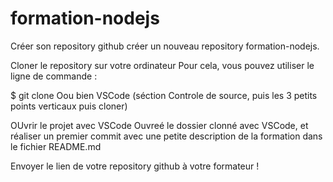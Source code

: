 # formation-nodejs

Créer son repository github créer un nouveau repository formation-nodejs.

Cloner le repository sur votre ordinateur Pour cela, vous pouvez utiliser le ligne de commande :

$ git clone Oou bien VSCode (séction Controle de source, puis les 3 petits points verticaux puis cloner)

OUvrir le projet avec VSCode Ouvreé le dossier clonné avec VSCode, et réaliser un premier commit avec une petite description de la formation dans le fichier README.md

Envoyer le lien de votre repository github à votre formateur !